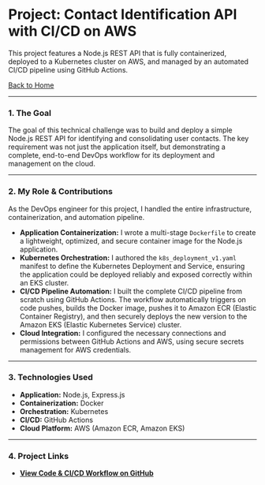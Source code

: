 # Project: Contact Identification API with CI/CD on AWS

This project features a Node.js REST API that is fully containerized, deployed to a Kubernetes cluster on AWS, and managed by an automated CI/CD pipeline using GitHub Actions.

[Back to Home](./index.md)

---

### 1. The Goal
The goal of this technical challenge was to build and deploy a simple Node.js REST API for identifying and consolidating user contacts. The key requirement was not just the application itself, but demonstrating a complete, end-to-end DevOps workflow for its deployment and management on the cloud.

---

### 2. My Role & Contributions
As the DevOps engineer for this project, I handled the entire infrastructure, containerization, and automation pipeline.

* **Application Containerization:** I wrote a multi-stage `Dockerfile` to create a lightweight, optimized, and secure container image for the Node.js application.
* **Kubernetes Orchestration:** I authored the `k8s_deployment_v1.yaml` manifest to define the Kubernetes Deployment and Service, ensuring the application could be deployed reliably and exposed correctly within an EKS cluster.
* **CI/CD Pipeline Automation:** I built the complete CI/CD pipeline from scratch using GitHub Actions. The workflow automatically triggers on code pushes, builds the Docker image, pushes it to Amazon ECR (Elastic Container Registry), and then securely deploys the new version to the Amazon EKS (Elastic Kubernetes Service) cluster.
* **Cloud Integration:** I configured the necessary connections and permissions between GitHub Actions and AWS, using secure secrets management for AWS credentials.

---

### 3. Technologies Used
* **Application:** Node.js, Express.js
* **Containerization:** Docker
* **Orchestration:** Kubernetes
* **CI/CD:** GitHub Actions
* **Cloud Platform:** AWS (Amazon ECR, Amazon EKS)

---

### 4. Project Links
* **[View Code & CI/CD Workflow on GitHub](https://github.com/githubabhay2003/Cloud-backend-Assignment)**
